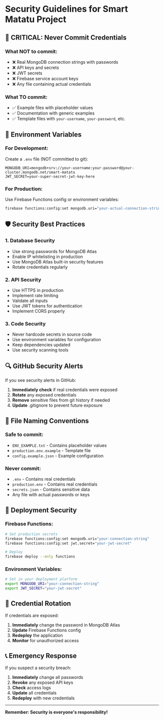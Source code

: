 # Security Guidelines for Smart Matatu Project

## 🚨 **CRITICAL: Never Commit Credentials**

### **What NOT to commit:**
- ❌ Real MongoDB connection strings with passwords
- ❌ API keys and secrets
- ❌ JWT secrets
- ❌ Firebase service account keys
- ❌ Any file containing actual credentials

### **What TO commit:**
- ✅ Example files with placeholder values
- ✅ Documentation with generic examples
- ✅ Template files with `your-username`, `your-password`, etc.

## 🔐 **Environment Variables**

### **For Development:**
Create a `.env` file (NOT committed to git):
```env
MONGODB_URI=mongodb+srv://your-username:your-password@your-cluster.mongodb.net/smart-matatu
JWT_SECRET=your-super-secret-jwt-key-here
```

### **For Production:**
Use Firebase Functions config or environment variables:
```bash
firebase functions:config:set mongodb.uri="your-actual-connection-string"
```

## 🛡️ **Security Best Practices**

### **1. Database Security**
- Use strong passwords for MongoDB Atlas
- Enable IP whitelisting in production
- Use MongoDB Atlas built-in security features
- Rotate credentials regularly

### **2. API Security**
- Use HTTPS in production
- Implement rate limiting
- Validate all inputs
- Use JWT tokens for authentication
- Implement CORS properly

### **3. Code Security**
- Never hardcode secrets in source code
- Use environment variables for configuration
- Keep dependencies updated
- Use security scanning tools

## 🔍 **GitHub Security Alerts**

If you see security alerts in GitHub:

1. **Immediately check** if real credentials were exposed
2. **Rotate** any exposed credentials
3. **Remove** sensitive files from git history if needed
4. **Update** .gitignore to prevent future exposure

## 📝 **File Naming Conventions**

### **Safe to commit:**
- `ENV_EXAMPLE.txt` - Contains placeholder values
- `production.env.example` - Template file
- `config.example.json` - Example configuration

### **Never commit:**
- `.env` - Contains real credentials
- `production.env` - Contains real credentials
- `secrets.json` - Contains sensitive data
- Any file with actual passwords or keys

## 🚀 **Deployment Security**

### **Firebase Functions:**
```bash
# Set production secrets
firebase functions:config:set mongodb.uri="your-connection-string"
firebase functions:config:set jwt.secret="your-jwt-secret"

# Deploy
firebase deploy --only functions
```

### **Environment Variables:**
```bash
# Set in your deployment platform
export MONGODB_URI="your-connection-string"
export JWT_SECRET="your-jwt-secret"
```

## 🔄 **Credential Rotation**

If credentials are exposed:
1. **Immediately** change the password in MongoDB Atlas
2. **Update** Firebase Functions config
3. **Redeploy** the application
4. **Monitor** for unauthorized access

## 📞 **Emergency Response**

If you suspect a security breach:
1. **Immediately** change all passwords
2. **Revoke** any exposed API keys
3. **Check** access logs
4. **Update** all credentials
5. **Redeploy** with new credentials

---

**Remember: Security is everyone's responsibility!**
